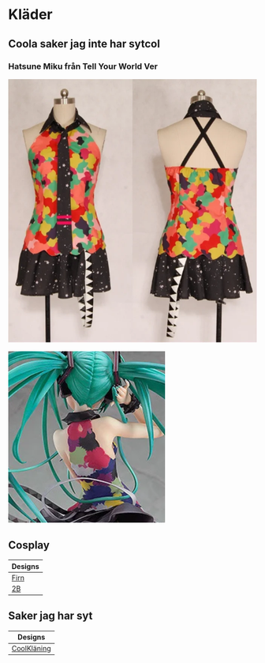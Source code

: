 # Kläder

## Coola saker jag inte har sytcol

### Hatsune Miku från Tell Your World Ver

![](assets/20250825_092107_cosrea-u-z-vocaloid-hatsune-miku-tell-your-world-cosplay-costume-13904041246775_1080xm.png)

![](assets/20250825_092555_image.png)

## Cosplay


| Designs                                                               |
| ----------------------------------------------------------------------- |
| [Firn](https://caspian.rosengren.nu/Kläder/cosplay/firnCosplay.html) |
| [2B](https://caspian.rosengren.nu/Kläder/cosplay/2B-Cosplay.html)    |

## Saker jag har syt


| Designs                                                                |
| ------------------------------------------------------------------------ |
| [CoolKläning](https://caspian.rosengren.nu/Kläder/CoolKläning.html) |
